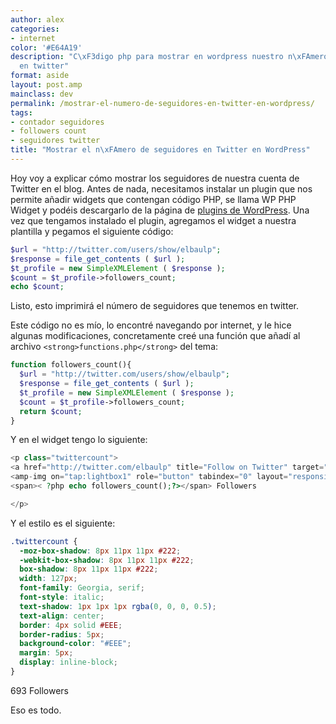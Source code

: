```yaml
---
author: alex
categories:
- internet
color: '#E64A19'
description: "C\xF3digo php para mostrar en wordpress nuestro n\xFAmero de seguidores
  en twitter"
format: aside
layout: post.amp
mainclass: dev
permalink: /mostrar-el-numero-de-seguidores-en-twitter-en-wordpress/
tags:
- contador seguidores
- followers count
- seguidores twitter
title: "Mostrar el n\xFAmero de seguidores en Twitter en WordPress"
---
```


Hoy voy a explicar cómo mostrar los seguidores de nuestra cuenta de Twitter en el blog. Antes de nada, necesitamos instalar un plugin que nos permite añadir widgets que contengan código PHP, se llama WP PHP Widget y podéis descargarlo de la página de <a href="http://wordpress.org/extend/plugins/wp-php-widget/" target="_blank">plugins de WordPress</a>. Una vez que tengamos instalado el plugin, agregamos el widget a nuestra plantilla y pegamos el siguiente código:


<!--more-->

```php
$url = "http://twitter.com/users/show/elbaulp";
$response = file_get_contents ( $url );
$t_profile = new SimpleXMLElement ( $response );
$count = $t_profile->followers_count;
echo $count;
```

Listo, esto imprimirá el número de seguidores que tenemos en twitter.

Este código no es mío, lo encontré navegando por internet, y le hice algunas modificaciones, concretamente creé una función que añadí al archivo `<strong>functions.php</strong>` del tema:

```php
function followers_count(){
  $url = "http://twitter.com/users/show/elbaulp";
  $response = file_get_contents ( $url );
  $t_profile = new SimpleXMLElement ( $response );
  $count = $t_profile->followers_count;
  return $count;
}
```

Y en el widget tengo lo siguiente:

```php
<p class="twittercount">
<a href="http://twitter.com/elbaulp" title="Follow on Twitter" target="_blank">
<amp-img on="tap:lightbox1" role="button" tabindex="0" layout="responsive"  src="twitter.png" alt="Twitter" /></a>
<span>< ?php echo followers_count();?></span> Followers

</p>

```

Y el estilo es el siguiente:

```css
.twittercount {
  -moz-box-shadow: 8px 11px 11px #222;
  -webkit-box-shadow: 8px 11px 11px #222;
  box-shadow: 8px 11px 11px #222;
  width: 127px;
  font-family: Georgia, serif;
  font-style: italic;
  text-shadow: 1px 1px 1px rgba(0, 0, 0, 0.5);
  text-align: center;
  border: 4px solid #EEE;
  border-radius: 5px;
  background-color: "#EEE";
  margin: 5px;
  display: inline-block;
}

```

<div >
<p class="twittercount">
<a href="http://twitter.com/elbaulp" title="Follow on Twitter" target="_blank"><amp-img on="tap:lightbox1" role="button" tabindex="0" layout="responsive"  src="/wp-content/themes/ifeature/img/social/round/twitter.png" alt="Twitter" /></a><span>693</span> Followers
  </p>
</div>

Eso es todo.
